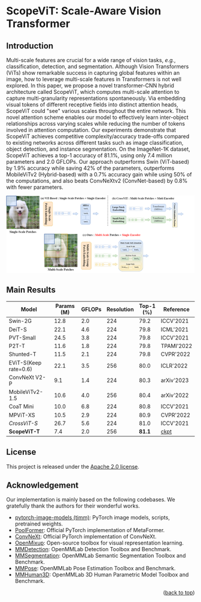 # ScopeViT: Scale-Aware Vision Transformer

## Introduction
Multi-scale features are crucial for a wide range of vision tasks, *e.g.*, classification, detection, and segmentation. Although Vision Transformers (ViTs) show remarkable success in capturing global features within an image, how to leverage multi-scale features in Transformers is not well explored. In this paper, we propose a novel transformer-CNN hybrid architecture called ScopeViT, which computes multi-scale attention to capture multi-granularity representations spontaneously. Via embedding visual tokens of different receptive fields into distinct attention heads, ScopeViT could "see" various scales throughout the entire network. This novel attention scheme enables our model to effectively learn inter-object relationships across varying scales while reducing the number of tokens involved in attention computation. Our experiments demonstrate that ScopeViT achieves competitive complexity/accuracy trade-offs compared to existing networks across different tasks such as image classification, object detection, and instance segmentation. On the ImageNet-1K dataset, ScopeViT achieves a top-1 accuracy of 81.1%, using only 7.4 million parameters and 2.0 GFLOPs. Our approach outperforms Swin (ViT-based) by 1.9% accuracy while saving 42% of the parameters, outperforms MobileViTv2 (Hybrid-based) with a 0.7% accuracy gain while using 50% of the computations, and also beats ConvNeXtv2 (ConvNet-based) by 0.8% with fewer parameters.

![CoFi](./models/demo/ScopeViT.png)

## Main Results
| Model                              | Params (M) | GFLOPs | Resolution | Top-1 (%) | Reference |
|------------------------------------|------------|--------|------------|-----------|-----------|
| Swin-2G         | 12.8       | 2.0    | 224        | 79.2      | ICCV'2021    |
| DeiT-S   | 22.1       | 4.6    | 224        | 79.8      | ICML'2021    |
| PVT-Small   | 24.5       | 3.8    | 224        | 79.8      | ICCV'2021    |
| P2T-T             | 11.6       | 1.8    | 224        | 79.8      | TPAMI'2022   |
| Shunted-T    | 11.5       | 2.1    | 224        | 79.8      | CVPR'2022    |
| EViT-S(Keep rate=0.6) | 22.1 | 3.5 | 256      | 80.0      | ICLR'2022    |
| ConvNeXt V2-P | 9.1      | 1.4    | 224        | 80.3      | arXiv'2023   |
| MobileViTv2-1.5 | 10.6 | 4.0 | 256      | 80.4      | arXiv'2022   |
| CoaT Mini          | 10.0       | 6.8    | 224        | 80.8      | ICCV'2021    |
| MPViT-XS       | 10.5       | 2.9    | 224        | 80.9      | CVPR'2022    |
| *CrossViT-S* | 26.7     | 5.6    | 224        | 81.0      | ICCV'2021    |
| **ScopeViT-T** | 7.4        | 2.0    | 256        | **81.1**  |    [ckpt](https://github.com/xuesongnie/ScopeViT/releases/download/v1.0.0/scopevit_tiny.pth)    |

## License

This project is released under the [Apache 2.0 license](LICENSE).

## Acknowledgement

Our implementation is mainly based on the following codebases. We gratefully thank the authors for their wonderful works.

- [pytorch-image-models (timm)](https://github.com/rwightman/pytorch-image-models): PyTorch image models, scripts, pretrained weights.
- [PoolFormer](https://github.com/sail-sg/poolformer): Official PyTorch implementation of MetaFormer.
- [ConvNeXt](https://github.com/facebookresearch/ConvNeXt): Official PyTorch implementation of ConvNeXt.
- [OpenMixup](https://github.com/Westlake-AI/openmixup): Open-source toolbox for visual representation learning.
- [MMDetection](https://github.com/open-mmlab/mmdetection): OpenMMLab Detection Toolbox and Benchmark.
- [MMSegmentation](https://github.com/open-mmlab/mmsegmentation): OpenMMLab Semantic Segmentation Toolbox and Benchmark.
- [MMPose](https://github.com/open-mmlab/mmpose): OpenMMLab Pose Estimation Toolbox and Benchmark.
- [MMHuman3D](https://github.com/open-mmlab/mmhuman3d): OpenMMLab 3D Human Parametric Model Toolbox and Benchmark.


<p align="right">(<a href="#top">back to top</a>)</p>
